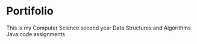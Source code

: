 # Portifolio
This is my Computer Science second year Data Structures and Algorithms Java code assignments
